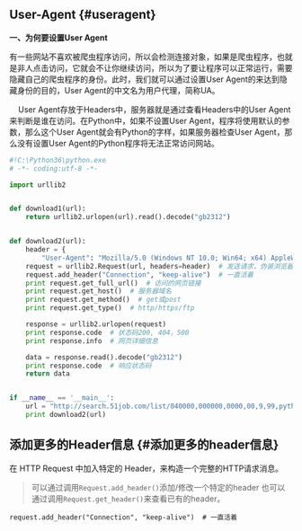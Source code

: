 ## User-Agent {#useragent}

**一、为何要设置User Agent**

有一些网站不喜欢被爬虫程序访问，所以会检测连接对象，如果是爬虫程序，也就是非人点击访问，它就会不让你继续访问，所以为了要让程序可以正常运行，需要隐藏自己的爬虫程序的身份。此时，我们就可以通过设置User Agent的来达到隐藏身份的目的，User Agent的中文名为用户代理，简称UA。

    User Agent存放于Headers中，服务器就是通过查看Headers中的User Agent来判断是谁在访问。在Python中，如果不设置User Agent，程序将使用默认的参数，那么这个User Agent就会有Python的字样，如果服务器检查User Agent，那么没有设置User Agent的Python程序将无法正常访问网站。

```py
#!C:\Python36\python.exe
# -*- coding:utf-8 -*-

import urllib2


def download1(url):
    return urllib2.urlopen(url).read().decode("gb2312")


def download2(url):
    header = {
        "User-Agent": "Mozilla/5.0 (Windows NT 10.0; Win64; x64) AppleWebKit/537.36 (KHTML, like Gecko) Chrome/61.0.3163.79 Safari/537.36"}
    request = urllib2.Request(url, headers=header)  # 发送请求，伪装浏览器访问
    request.add_header("Connection", "keep-alive")  # 一直活着
    print request.get_full_url()  # 访问的网页链接
    print request.get_host()  # 服务器域名
    print request.get_method()  # get或post
    print request.get_type()  # http/https/ftp

    response = urllib2.urlopen(request)
    print response.code  # 状态码200, 404，500
    print response.info  # 网页详细信息

    data = response.read().decode("gb2312")
    print response.code  # 响应状态码
    return data


if __name__ == '__main__':
    url = "http://search.51job.com/list/040000,000000,0000,00,9,99,python,2,1.html?lang=c&stype=&postchannel=0000&workyear=99&cotype=99&degreefrom=99&jobterm=99&companysize=99&providesalary=99&lonlat=0%2C0&radius=-1&ord_field=0&confirmdate=9&fromType=&dibiaoid=0&address=&line=&specialarea=00&from=&welfare="
    print download2(url)
```

## 添加更多的Header信息 {#添加更多的header信息}

在 HTTP Request 中加入特定的 Header，来构造一个完整的HTTP请求消息。

> 可以通过调用`Request.add_header()`添加/修改一个特定的header 也可以通过调用`Request.get_header()`来查看已有的header。

```
request.add_header("Connection", "keep-alive")  # 一直活着
```



